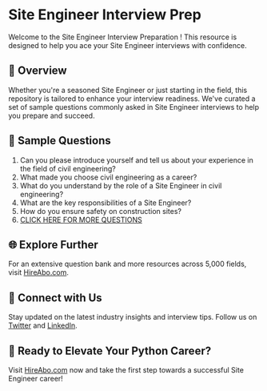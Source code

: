 # Site Engineer Interview Prep

Welcome to the Site Engineer Interview Preparation ! This resource is designed to help you ace your Site Engineer interviews with confidence.

## 🚀 Overview

Whether you're a seasoned Site Engineer or just starting in the field, this repository is tailored to enhance your interview readiness. We've curated a set of sample questions commonly asked in Site Engineer interviews to help you prepare and succeed.

## 📝 Sample Questions

1. Can you please introduce yourself and tell us about your experience in the field of civil engineering?
2. What made you choose civil engineering as a career?
3. What do you understand by the role of a Site Engineer in civil engineering?
4. What are the key responsibilities of a Site Engineer?
5. How do you ensure safety on construction sites?
6. [CLICK HERE FOR MORE QUESTIONS](https://hireabo.com/job/3_0_35/Site%20Engineer)

## 🌐 Explore Further

For an extensive question bank and more resources across 5,000 fields, visit [HireAbo.com](https://www.hireabo.com).

## 📱 Connect with Us

Stay updated on the latest industry insights and interview tips. Follow us on [Twitter](https://twitter.com/hireabo) and [LinkedIn](https://www.linkedin.com/in/hire-abo-3609972a8/).

## 🚀 Ready to Elevate Your Python Career?

Visit [HireAbo.com](https://www.hireabo.com) now and take the first step towards a successful Site Engineer career!